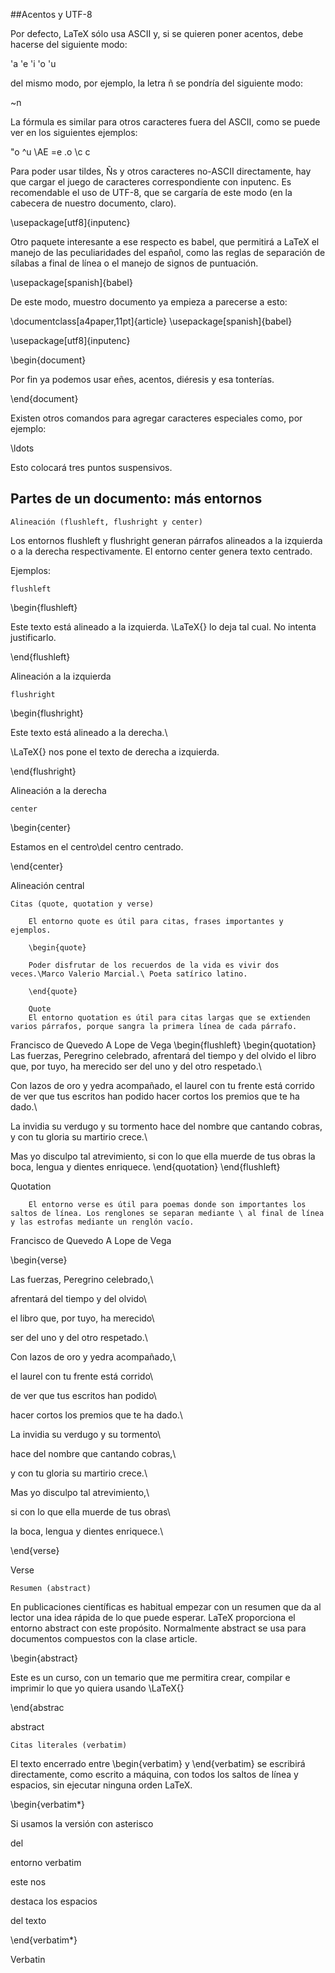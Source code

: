 ##Acentos y UTF-8

Por defecto, LaTeX sólo usa ASCII y, si se quieren poner acentos, debe hacerse del siguiente modo:

'a 'e 'i 'o 'u


del mismo modo, por ejemplo, la letra ñ se pondría del siguiente modo:

\~n


La fórmula es similar para otros caracteres fuera del ASCII, como se puede ver en los siguientes ejemplos:

\"o \^u \AE \=e \.o \c c


Para poder usar tildes, Ñs y otros caracteres no-ASCII directamente, hay que cargar el juego de caracteres correspondiente con inputenc. Es recomendable el uso de UTF-8, que se cargaría de este modo (en la cabecera de nuestro documento, claro).

\usepackage[utf8]{inputenc}


Otro paquete interesante a ese respecto es babel, que permitirá a LaTeX el manejo de las peculiaridades del español, como las reglas de separación de sílabas a final de línea o el manejo de signos de puntuación.

\usepackage[spanish]{babel}


De este modo, muestro documento ya empieza a parecerse a esto:

\documentclass[a4paper,11pt]{article} \usepackage[spanish]{babel} 

\usepackage[utf8]{inputenc}

\begin{document}

Por fin ya podemos usar eñes, acentos, diéresis y esa tonterías.

\end{document}


Existen otros comandos para agregar caracteres especiales como, por ejemplo:

\ldots


Esto colocará tres puntos suspensivos.

## Partes de un documento: más entornos


    Alineación (flushleft, flushright y center)

Los entornos flushleft y flushright generan párrafos alineados a la izquierda o a la derecha respectivamente.
El entorno center genera texto centrado.

Ejemplos:

    flushleft

\begin{flushleft}

Este texto está alineado a la izquierda. \LaTeX{} lo deja tal cual. No intenta justificarlo.

\end{flushleft}


Alineación a la izquierda

    flushright

\begin{flushright}

Este texto está alineado a la derecha.\

\LaTeX{} nos pone el texto de derecha a izquierda.

\end{flushright}


Alineación a la derecha

    center

\begin{center}

Estamos en el centro\del centro centrado.

\end{center}


Alineación central

    Citas (quote, quotation y verse)

        El entorno quote es útil para citas, frases importantes y ejemplos.

        \begin{quote}

        Poder disfrutar de los recuerdos de la vida es vivir dos veces.\Marco Valerio Marcial.\ Poeta satírico latino.

        \end{quote}

        Quote
        El entorno quotation es útil para citas largas que se extienden varios párrafos, porque sangra la primera línea de cada párrafo.

Francisco de Quevedo A Lope de Vega
\begin{flushleft}
\begin{quotation}
Las fuerzas, Peregrino celebrado,
afrentará del tiempo y del olvido
el libro que, por tuyo, ha merecido
ser del uno y del otro respetado.\

Con lazos de oro y yedra acompañado,
el laurel con tu frente está corrido
de ver que tus escritos han podido
hacer cortos los premios que te ha dado.\

La invidia su verdugo y su tormento
hace del nombre que cantando cobras,
y con tu gloria su martirio crece.\

Mas yo disculpo tal atrevimiento,
si con lo que ella muerde de tus obras
la boca, lengua y dientes enriquece.
\end{quotation}
\end{flushleft}

Quotation

        El entorno verse es útil para poemas donde son importantes los saltos de línea. Los renglones se separan mediante \ al final de línea y las estrofas mediante un renglón vacío.

Francisco de Quevedo A Lope de Vega

\begin{verse}

Las fuerzas, Peregrino celebrado,\

afrentará del tiempo y del olvido\

el libro que, por tuyo, ha merecido\

ser del uno y del otro respetado.\

Con lazos de oro y yedra acompañado,\

el laurel con tu frente está corrido\

de ver que tus escritos han podido\

hacer cortos los premios que te ha dado.\

La invidia su verdugo y su tormento\

hace del nombre que cantando cobras,\

y con tu gloria su martirio crece.\

Mas yo disculpo tal atrevimiento,\

si con lo que ella muerde de tus obras\

la boca, lengua y dientes enriquece.\

\end{verse}


Verse

      

    Resumen (abstract)

En publicaciones científicas es habitual empezar con un resumen que da al lector una idea rápida de lo que puede esperar.
LaTeX proporciona el entorno abstract con este propósito.
Normalmente abstract se usa para documentos compuestos con la clase article.

\begin{abstract}

Este es un curso, con un temario que me permitira crear, compilar e imprimir lo que yo quiera usando \LaTeX{}

\end{abstrac


abstract


    Citas literales (verbatim)

El texto encerrado entre \begin{verbatim} y \end{verbatim} se escribirá directamente, como escrito a máquina, con todos los saltos de línea y espacios, sin ejecutar ninguna orden LaTeX.

\begin{verbatim*}

Si usamos la versión con asterisco

del

entorno verbatim

este nos

destaca los espacios

del texto

\end{verbatim*}


Verbatin

##
